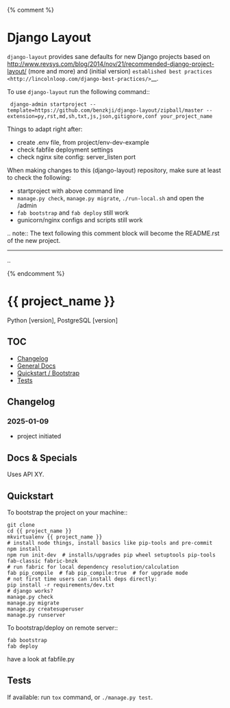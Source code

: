 {% comment %}

# Django Layout

``django-layout`` provides sane defaults for new Django projects based on http://www.revsys.com/blog/2014/nov/21/recommended-django-project-layout/ (more and more) and (initial version) `established best practices <http://lincolnloop.com/django-best-practices/>`__.

To use ``django-layout`` run the following command::

     django-admin startproject --template=https://github.com/benzkji/django-layout/zipball/master --extension=py,rst,md,sh,txt,js,json,gitignore,conf your_project_name

Things to adapt right after:

- create .env file, from project/env-dev-example
- check fabfile deployment settings
- check nginx site config: server_listen port

When making changes to this (django-layout) repository, make sure at least to check the following:

- startproject with above command line
- `manage.py check`, `manage.py migrate`, `./run-local.sh` and open the /admin
- `fab bootstrap` and `fab deploy` still work
- gunicorn/nginx configs and scripts still work

.. note:: The text following this comment block will become the README.rst of the new project.


-----

..

{% endcomment %}
# {{ project_name }}

Python [version], PostgreSQL [version]

## TOC

- [Changelog](#changelog)
- [General Docs](#docs)
- [Quickstart / Bootstrap](#quick)
- [Tests](#tests)


## Changelog <a name="changelog"></a>

### 2025-01-09
- project initiated


## Docs & Specials <a name="docs"></a>

Uses API XY.


## Quickstart <a name="quick"></a>

To bootstrap the project on your machine::

    git clone
    cd {{ project_name }}
    mkvirtualenv {{ project_name }}
    # install node things, install basics like pip-tools and pre-commit
    npm install
    npm run init-dev  # installs/upgrades pip wheel setuptools pip-tools fab-classic fabric-bnzk
    # run fabric for local dependency resolution/calculation
    fab pip_compile  # fab pip_compile:true  # for upgrade mode 
    # not first time users can install deps directly:
    pip install -r requirements/dev.txt
    # django works?
    manage.py check
    manage.py migrate
    manage.py createsuperuser
    manage.py runserver

To bootstrap/deploy on remote server::

    fab bootstrap
    fab deploy

have a look at fabfile.py

## Tests <a name="tests"></a>

If available: run `tox` command, or `./manage.py test`.

